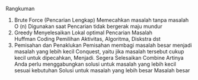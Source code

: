 Rangkuman
 1. Brute Force (Pencarian Lengkap) 
 Memecahkan masalah tanpa masalah O (n) 
 Digunakan saat Pencarian tidak bergerak maju mundur 
2. Greedy 
 Menyelesaikan Lokal optimal Pencarian Masalah  
 Huffman Coding  Pemilihan Aktivitas, Algoritma, Diskstra dst 
3. Pemisahan dan Penaklukan 
 Pemisahan membagi masalah  besar menjadi masalah yang lebih kecil 
 Conquest, yaitu jika masalah tersebut cukup kecil untuk dipecahkan, Menjadi. Segera Selesaikan 
 Combine Artinya Anda perlu menggabungkan solusi  untuk masalah yang lebih kecil sesuai kebutuhan 
 Solusi untuk masalah yang lebih besar Masalah besar
